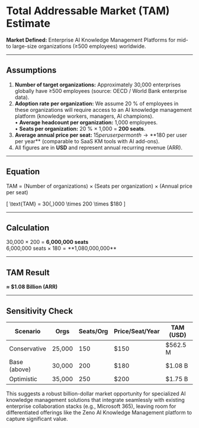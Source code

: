 # Total Addressable Market (TAM) Estimate

**Market Defined:** Enterprise AI Knowledge Management Platforms for mid- to large-size organizations (≥500 employees) worldwide.

---

## Assumptions
1. **Number of target organizations:** Approximately 30,000 enterprises globally have ≥500 employees (source: OECD / World Bank enterprise data).
2. **Adoption rate per organization:** We assume 20 % of employees in these organizations will require access to an AI knowledge management platform (knowledge workers, managers, AI champions).  
   • **Average headcount per organization:** 1,000 employees.  
   • **Seats per organization:** 20 % × 1,000 = **200 seats**.
3. **Average annual price per seat:** $15 per user per month → **$180 per user per year** (comparable to SaaS KM tools with AI add-ons).
4. All figures are in **USD** and represent annual recurring revenue (ARR).

---

## Equation
TAM = (Number of organizations) × (Seats per organization) × (Annual price per seat)

\[
\text{TAM} = 30{,}000 \times 200 \times \$180
\]

---

## Calculation
30,000 × 200 = **6,000,000 seats**  
6,000,000 seats × $180 = **$1,080,000,000**

---

## TAM Result
**≈ $1.08 Billion (ARR)**

---

## Sensitivity Check
| Scenario | Orgs | Seats/Org | Price/Seat/Year | TAM (USD) |
|----------|------|-----------|-----------------|-----------|
| Conservative | 25,000 | 150 | $150 | $562.5 M |
| Base (above) | 30,000 | 200 | $180 | $1.08 B |
| Optimistic | 35,000 | 250 | $200 | $1.75 B |

This suggests a robust billion-dollar market opportunity for specialized AI knowledge management solutions that integrate seamlessly with existing enterprise collaboration stacks (e.g., Microsoft 365), leaving room for differentiated offerings like the Zeno AI Knowledge Management platform to capture significant value. 